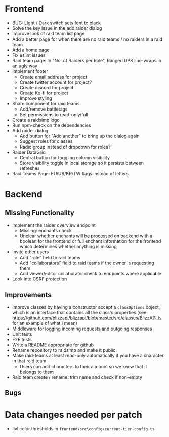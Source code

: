 # Frontend

- BUG: Light / Dark switch sets font to black
- Solve the key issue in the add raider dialog
- Improve look of raid team list page
- Add a better page for when there are no raid teams / no raiders in a raid team
- Add a home page
- Fix eslint issues
- Raid team page: In "No. of Raiders per Role", Ranged DPS line-wraps in an ugly way
- Implement footer
  - Create email address for project
  - Create twitter account for project?
  - Create discord for project
  - Create Ko-fi for project
  - Improve styling
- Share component for raid teams
  - Add/remove battletags
  - Set permissions to read-only/full
- Create a raidsimp logo
- Run npm-check on the dependencies
- Add raider dialog
  - Add button for "Add another" to bring up the dialog again
  - Suggest roles for classes
  - Radio group instead of dropdown for roles?
- Raider DataGrid
  - Central button for toggling column visibility
  - Store visibility toggle in local storage so it persists between refreshes
- Raid Teams Page: EU/US/KR/TW flags instead of letters

# Backend

## Missing Functionality

- Implement the raider overview endpoint
  - Missing: enchants check
  - Unclear whether enchants will be processed on backend with a boolean for the frontend or full enchant information for the frontend which determines whether anything is missing
- Invite other users
  - Add "role" field to raid teams
  - Add "collaborators" field to raid teams if the owner is requesting them
  - Add viewer/editor collaborator check to endpoints where applicable
- Look into CSRF protection

## Improvements

- Improve classes by having a constructor accept a `classOptions` object, which is an interface that contains all the class's properties (see https://github.com/blizzapi/blizzapi/blob/master/src/classes/BlizzAPI.ts for an example of what I mean)
- Middleware for logging incoming requests and outgoing responses
- Unit tests
- E2E tests
- Write a README appropriate for github
- Rename repository to raidsimp and make it public
- Make raid-teams at least read-only automatically if you have a character in that raid team
  - Users can add characters to their account so we know that it belongs to them
- Raid team create / rename: trim name and check if non-empty

## Bugs

# Data changes needed per patch

- Ilvl color thresholds in `frontend\src\config\current-tier-config.ts`
